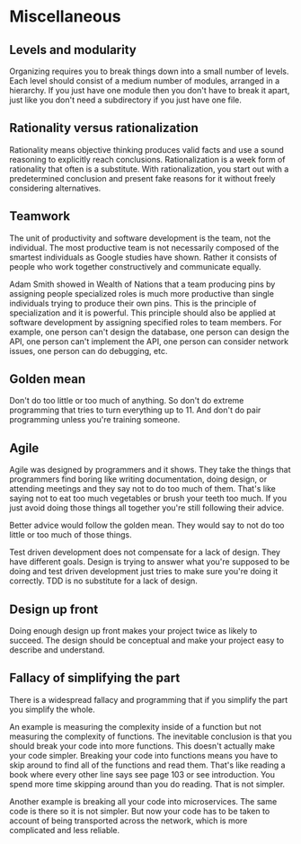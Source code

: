 # Miscellaneous

## Levels and modularity

Organizing requires you to break things down into a small number of levels. Each level should
consist of a medium number of modules, arranged in a hierarchy. If you just have one module then you
don't have to break it apart, just like you don't need a subdirectory if you just have one file.

## Rationality versus rationalization

Rationality means objective thinking produces valid facts and use a sound reasoning to explicitly
reach conclusions. Rationalization is a week form of rationality that often is a substitute. With
rationalization, you start out with a predetermined conclusion and present fake reasons for it
without freely considering alternatives.

## Teamwork

The unit of productivity and software development is the team, not the individual. The most
productive team is not necessarily composed of the smartest individuals as Google studies have
shown. Rather it consists of people who work together constructively and communicate equally.

Adam Smith showed in Wealth of Nations that a team producing pins by assigning people specialized
roles is much more productive than single individuals trying to produce their own pins. This is the
principle of specialization and it is powerful. This principle should also be applied at software
development by assigning specified roles to team members. For example, one person can't design the
database, one person can design the API, one person can't implement the API, one person can consider
network issues, one person can do debugging, etc.

## Golden mean

Don't do too little or too much of anything. So don't do extreme programming that tries to turn
everything up to 11. And don't do pair programming unless you're training someone.

## Agile

Agile was designed by programmers and it shows. They take the things that programmers find boring
like writing documentation, doing design, or attending meetings and they say not to do too much of
them. That's like saying not to eat too much vegetables or brush your teeth too much. If you just
avoid doing those things all together you're still following their advice.

Better advice would follow the golden mean. They would say to not do too little or too much of those
things.

Test driven development does not compensate for a lack of design. They have different goals. Design
is trying to answer what you're supposed to be doing and test driven development just tries to make
sure you're doing it correctly. TDD is no substitute for a lack of design.

## Design up front

Doing enough design up front makes your project twice as likely to succeed. The design should be
conceptual and make your project easy to describe and understand.

## Fallacy of simplifying the part

There is a widespread fallacy and programming that if you simplify the part you simplify the whole.

An example is measuring the complexity inside of a function but not measuring the complexity of
functions. The inevitable conclusion is that you should break your code into more functions. This
doesn't actually make your code simpler. Breaking your code into functions means you have to skip
around to find all of the functions and read them. That's like reading a book where every other line
says see page 103 or see introduction. You spend more time skipping around than you do reading. That
is not simpler.

Another example is breaking all your code into microservices. The same code is there so it is not
simpler. But now your code has to be taken to account of being transported across the network, which
is more complicated and less reliable.
